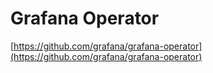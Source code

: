 # Grafana Operator

[https://github.com/grafana/grafana-operator](https://github.com/grafana/grafana-operator)
